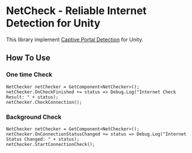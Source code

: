﻿NetCheck - Reliable Internet Detection for Unity
================================================

This library implement [Captive Portal Detection](https://success.tanaza.com/s/article/How-Automatic-Detection-of-Captive-Portal-works) for Unity.

## How To Use

### One time Check

    NetChecker netChecker = GetComponent<NetChecker>();
    netChecker.OnCheckFinished += status => Debug.Log("Internet Check Result: " + status);
    netChecker.CheckConnection();

### Background Check

    NetChecker netChecker = GetComponent<NetChecker>();
    netChecker.OnConnectionStatusChanged += status => Debug.Log("Internet Status Changed: " + status);
    netChecker.StartConnectionCheck();

